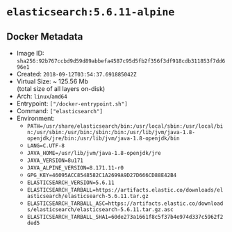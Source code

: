 # `elasticsearch:5.6.11-alpine`

## Docker Metadata

- Image ID: `sha256:92b767ccbd9d59d89abbefa4587c95d5fb2f356f3df918cdb311853f7dd696e1`
- Created: `2018-09-12T03:54:37.691885042Z`
- Virtual Size: ~ 125.56 Mb  
  (total size of all layers on-disk)
- Arch: `linux`/`amd64`
- Entrypoint: `["/docker-entrypoint.sh"]`
- Command: `["elasticsearch"]`
- Environment:
  - `PATH=/usr/share/elasticsearch/bin:/usr/local/sbin:/usr/local/bin:/usr/sbin:/usr/bin:/sbin:/bin:/usr/lib/jvm/java-1.8-openjdk/jre/bin:/usr/lib/jvm/java-1.8-openjdk/bin`
  - `LANG=C.UTF-8`
  - `JAVA_HOME=/usr/lib/jvm/java-1.8-openjdk/jre`
  - `JAVA_VERSION=8u171`
  - `JAVA_ALPINE_VERSION=8.171.11-r0`
  - `GPG_KEY=46095ACC8548582C1A2699A9D27D666CD88E42B4`
  - `ELASTICSEARCH_VERSION=5.6.11`
  - `ELASTICSEARCH_TARBALL=https://artifacts.elastic.co/downloads/elasticsearch/elasticsearch-5.6.11.tar.gz`
  - `ELASTICSEARCH_TARBALL_ASC=https://artifacts.elastic.co/downloads/elasticsearch/elasticsearch-5.6.11.tar.gz.asc`
  - `ELASTICSEARCH_TARBALL_SHA1=60de273a1661f8c5f37b4e974d337c5962f2ded5`
